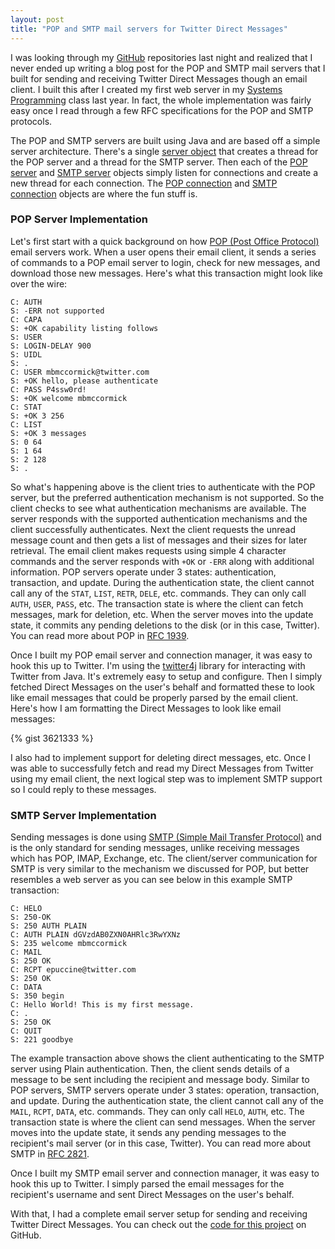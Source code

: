 ```yaml
---
layout: post
title: "POP and SMTP mail servers for Twitter Direct Messages"
---
```


I was looking through my [GitHub](https://github.com/mbmccormick) repositories last night and realized that I never ended up writing a blog post for the POP and SMTP mail servers that I built for sending and receiving Twitter Direct Messages though an email client. I built this after I created my first web server in my [Systems Programming](http://www.cs.purdue.edu/homes/cs252/) class last year. In fact, the whole implementation was fairly easy once I read through a few RFC specifications for the POP and SMTP protocols.

The POP and SMTP servers are built using Java and are based off a simple server architecture. There's a single [server object](https://github.com/mbmccormick/twitter-dm-server/blob/master/Server.java) that creates a thread for the POP server and a thread for the SMTP server. Then each of the [POP server](https://github.com/mbmccormick/twitter-dm-server/blob/master/POPServer.java) and [SMTP server](https://github.com/mbmccormick/twitter-dm-server/blob/master/SMTPServer.java) objects simply listen for connections and create a new thread for each connection. The [POP connection](https://github.com/mbmccormick/twitter-dm-server/blob/master/POPServerConnection.java) and [SMTP connection](https://github.com/mbmccormick/twitter-dm-server/blob/master/SMTPServerConnection.java) objects are where the fun stuff is.

### POP Server Implementation

Let's first start with a quick background on how [POP (Post Office Protocol)](http://en.wikipedia.org/wiki/Post_Office_Protocol) email servers work. When a user opens their email client, it sends a series of commands to a POP email server to login, check for new messages, and download those new messages. Here's what this transaction might look like over the wire:

```
C: AUTH
S: -ERR not supported
C: CAPA
S: +OK capability listing follows
S: USER
S: LOGIN-DELAY 900
S: UIDL
S: .
C: USER mbmccormick@twitter.com
S: +OK hello, please authenticate
C: PASS P4ssw0rd!
S: +OK welcome mbmccormick
C: STAT
S: +OK 3 256
C: LIST
S: +OK 3 messages
S: 0 64
S: 1 64
S: 2 128
S: .
```

So what's happening above is the client tries to authenticate with the POP server, but the preferred authentication mechanism is not supported. So the client checks to see what authentication mechanisms are available. The server responds with the supported authentication mechanisms and the client successfully authenticates. Next the client requests the unread message count and then gets a list of messages and their sizes for later retrieval. The email client makes requests using simple 4 character commands and the server responds with `+OK` or `-ERR` along with additional information. POP servers operate under 3 states: authentication, transaction, and update. During the authentication state, the client cannot call any of the `STAT`, `LIST`, `RETR`, `DELE`, etc. commands. They can only call `AUTH`, `USER`, `PASS`, etc. The transaction state is where the client can fetch messages, mark for deletion, etc. When the server moves into the update state, it commits any pending deletions to the disk (or in this case, Twitter). You can read more about POP in [RFC 1939](http://www.ietf.org/rfc/rfc1939.txt).

Once I built my POP email server and connection manager, it was easy to hook this up to Twitter. I'm using the [twitter4j](http://twitter4j.org/en/index.html) library for interacting with Twitter from Java. It's extremely easy to setup and configure. Then I simply fetched Direct Messages on the user's behalf and formatted these to look like email messages that could be properly parsed by the email client. Here's how I am formatting the Direct Messages to look like email messages:

{% gist 3621333 %}

I also had to implement support for deleting direct messages, etc. Once I was able to successfully fetch and read my Direct Messages from Twitter using my email client, the next logical step was to implement SMTP support so I could reply to these messages.

### SMTP Server Implementation

Sending messages is done using [SMTP (Simple Mail Transfer Protocol)](http://en.wikipedia.org/wiki/Simple_Mail_Transfer_Protocol) and is the only standard for sending messages, unlike receiving messages which has POP, IMAP, Exchange, etc. The client/server communication for SMTP is very similar to the mechanism we discussed for POP, but better resembles a web server as you can see below in this example SMTP transaction:

```
C: HELO
S: 250-OK
S: 250 AUTH PLAIN
C: AUTH PLAIN dGVzdAB0ZXN0AHRlc3RwYXNz
S: 235 welcome mbmccormick
C: MAIL
S: 250 OK
C: RCPT epuccine@twitter.com
S: 250 OK
C: DATA
S: 350 begin
C: Hello World! This is my first message.
C: .
S: 250 OK
C: QUIT
S: 221 goodbye
```

The example transaction above shows the client authenticating to the SMTP server using Plain authentication. Then, the client sends details of a message to be sent including the recipient and message body. Similar to POP servers, SMTP servers operate under 3 states: operation, transaction, and update. During the authentication state, the client cannot call any of the `MAIL`, `RCPT`, `DATA`, etc. commands. They can only call `HELO`, `AUTH`, etc. The transaction state is where the client can send messages. When the server moves into the update state, it sends any pending messages to the recipient's mail server (or in this case, Twitter). You can read more about SMTP in [RFC 2821](http://www.ietf.org/rfc/rfc2821.txt).

Once I built my SMTP email server and connection manager, it was easy to hook this up to Twitter. I simply parsed the email messages for the recipient's username and sent Direct Messages on the user's behalf.

With that, I had a complete email server setup for sending and receiving Twitter Direct Messages. You can check out the [code for this project](https://github.com/mbmccormick/twitter-dm-server) on GitHub.
